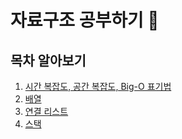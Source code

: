# 자료구조 공부하기 🥅


## 목차 알아보기
1. [시간 복잡도, 공간 복잡도, Big-O 표기법](https://github.com/SanghyupTwo/Data-Structure/blob/main/time%20complexity/%EC%8B%9C%EA%B0%84%EB%B3%B5%EC%9E%A1%EB%8F%84.md)
2. [배열](https://github.com/SanghyupTwo/Data-Structure/blob/main/array/%EB%B0%B0%EC%97%B4.md)
3. [연결 리스트](https://github.com/SanghyupTwo/Data-Structure/blob/main/linked%20list/%EC%97%B0%EA%B2%B0%20%EB%A6%AC%EC%8A%A4%ED%8A%B8.md)
4. [스택](https://github.com/SanghyupTwo/Data-Structure/blob/main/linked%20list/%EC%97%B0%EA%B2%B0%20%EB%A6%AC%EC%8A%A4%ED%8A%B8.md)

